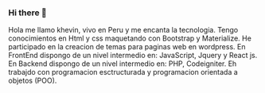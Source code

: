### Hi there 👋
Hola me llamo khevin, vivo en Peru y me encanta la tecnologia.
Tengo conocimientos en Html y css maquetando con Bootstrap y Materialize.
He participado en la creacion de temas para paginas web en wordpress.
En FrontEnd dispongo de un nivel intermedio en: JavaScript, Jquery y React js.
En Backend dispongo de un nivel intermedio en: PHP, Codeigniter.
Eh trabajdo con programacion esctructurada y programacion orientada a objetos (POO).
<!--
**khevinGM/khevinGM** is a ✨ _special_ ✨ repository because its `README.md` (this file) appears on your GitHub profile.

Here are some ideas to get you started:

- 🔭 I’m currently working on ...
- 🌱 I’m currently learning ...
- 👯 I’m looking to collaborate on ...
- 🤔 I’m looking for help with ...
- 💬 Ask me about ...
- 📫 How to reach me: ...
- 😄 Pronouns: ...
- ⚡ Fun fact: ...
-->
